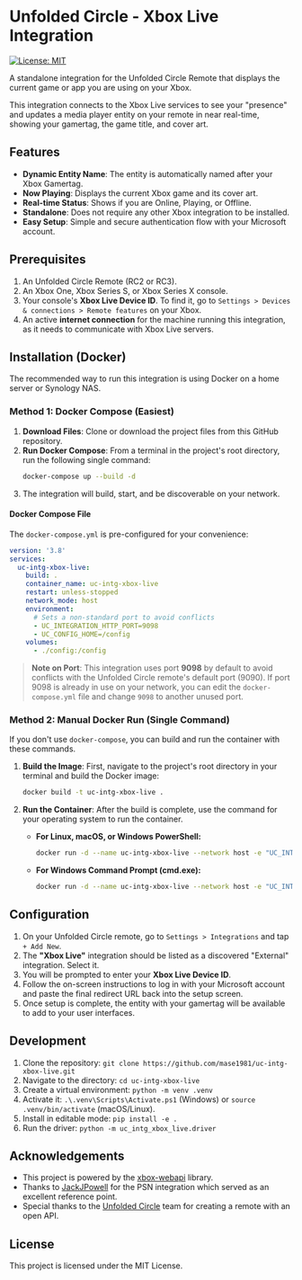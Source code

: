 # Unfolded Circle - Xbox Live Integration

[![License: MIT](https://img.shields.io/badge/License-MIT-yellow.svg)](https://opensource.org/licenses/MIT)

A standalone integration for the Unfolded Circle Remote that displays the current game or app you are using on your Xbox.

This integration connects to the Xbox Live services to see your "presence" and updates a media player entity on your remote in near real-time, showing your gamertag, the game title, and cover art.

## Features

* **Dynamic Entity Name**: The entity is automatically named after your Xbox Gamertag.
* **Now Playing**: Displays the current Xbox game and its cover art.
* **Real-time Status**: Shows if you are Online, Playing, or Offline.
* **Standalone**: Does not require any other Xbox integration to be installed.
* **Easy Setup**: Simple and secure authentication flow with your Microsoft account.

## Prerequisites

1.  An Unfolded Circle Remote (RC2 or RC3).
2.  An Xbox One, Xbox Series S, or Xbox Series X console.
3.  Your console's **Xbox Live Device ID**. To find it, go to `Settings > Devices & connections > Remote features` on your Xbox.
4.  An active **internet connection** for the machine running this integration, as it needs to communicate with Xbox Live servers.

## Installation (Docker)

The recommended way to run this integration is using Docker on a home server or Synology NAS.

### Method 1: Docker Compose (Easiest)

1.  **Download Files**: Clone or download the project files from this GitHub repository.
2.  **Run Docker Compose**: From a terminal in the project's root directory, run the following single command:
    ```bash
    docker-compose up --build -d
    ```
3.  The integration will build, start, and be discoverable on your network.

#### Docker Compose File
The `docker-compose.yml` is pre-configured for your convenience:
```yaml
version: '3.8'
services:
  uc-intg-xbox-live:
    build: .
    container_name: uc-intg-xbox-live
    restart: unless-stopped
    network_mode: host
    environment:
      # Sets a non-standard port to avoid conflicts
      - UC_INTEGRATION_HTTP_PORT=9098
      - UC_CONFIG_HOME=/config
    volumes:
      - ./config:/config
```
> **Note on Port**: This integration uses port **9098** by default to avoid conflicts with the Unfolded Circle remote's default port (9090). If port 9098 is already in use on your network, you can edit the `docker-compose.yml` file and change `9098` to another unused port.

### Method 2: Manual Docker Run (Single Command)

If you don't use `docker-compose`, you can build and run the container with these commands.

1.  **Build the Image**: First, navigate to the project's root directory in your terminal and build the Docker image:
    ```bash
    docker build -t uc-intg-xbox-live .
    ```

2.  **Run the Container**: After the build is complete, use the command for your operating system to run the container.

    * **For Linux, macOS, or Windows PowerShell:**
        ```bash
        docker run -d --name uc-intg-xbox-live --network host -e "UC_INTEGRATION_HTTP_PORT=9098" -v "$(pwd)/config:/config" --restart unless-stopped uc-intg-xbox-live
        ```

    * **For Windows Command Prompt (cmd.exe):**
        ```bash
        docker run -d --name uc-intg-xbox-live --network host -e "UC_INTEGRATION_HTTP_PORT=9098" -v "%cd%/config:/config" --restart unless-stopped uc-intg-xbox-live
        ```

## Configuration

1.  On your Unfolded Circle remote, go to `Settings > Integrations` and tap `+ Add New`.
2.  The **"Xbox Live"** integration should be listed as a discovered "External" integration. Select it.
3.  You will be prompted to enter your **Xbox Live Device ID**.
4.  Follow the on-screen instructions to log in with your Microsoft account and paste the final redirect URL back into the setup screen.
5.  Once setup is complete, the entity with your gamertag will be available to add to your user interfaces.

## Development

1.  Clone the repository: `git clone https://github.com/mase1981/uc-intg-xbox-live.git`
2.  Navigate to the directory: `cd uc-intg-xbox-live`
3.  Create a virtual environment: `python -m venv .venv`
4.  Activate it: `.\.venv\Scripts\Activate.ps1` (Windows) or `source .venv/bin/activate` (macOS/Linux).
5.  Install in editable mode: `pip install -e .`
6.  Run the driver: `python -m uc_intg_xbox_live.driver`

## Acknowledgements
* This project is powered by the [xbox-webapi](https://github.com/OpenXbox/xbox-webapi-python) library.
* Thanks to [JackJPowell](https://github.com/JackJPowell) for the PSN integration which served as an excellent reference point.
* Special thanks to the [Unfolded Circle](https://www.unfoldedcircle.com/) team for creating a remote with an open API.

## License

This project is licensed under the MIT License.